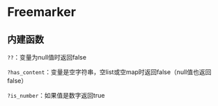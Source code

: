 # Freemarker

## 内建函数

`??`：变量为null值时返回false

`?has_content`：变量是空字符串，空list或空map时返回false（null值也返回false）

`?is_number`：如果值是数字返回true